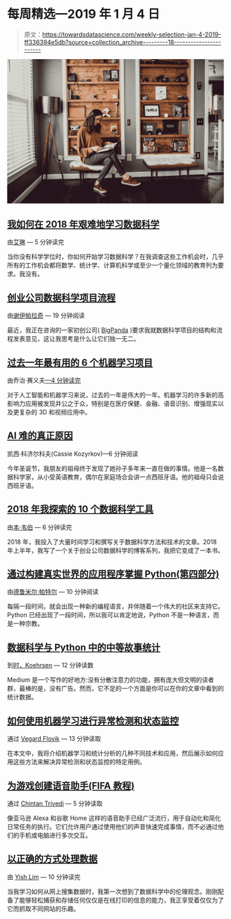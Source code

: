 # 每周精选—2019 年 1 月 4 日

> 原文：<https://towardsdatascience.com/weekly-selection-jan-4-2019-ff336394e5db?source=collection_archive---------18----------------------->

![](img/aaab757d396adc90ade0047d705cad04.png)

## [我如何在 2018 年艰难地学习数据科学](/how-i-learned-data-science-the-hard-way-in-2018-6ae4aa21cd6)

由[艾琳](https://medium.com/u/a3e61fe36ffc?source=post_page-----ff336394e5db--------------------------------) — 5 分钟读完

当你没有科学学位时，你如何开始学习数据科学？在我调查这些工作机会时，几乎所有的工作机会都将数学、统计学、计算机科学或至少一个量化领域的教育列为要求。我没有。

## [创业公司数据科学项目流程](/data-science-project-flow-for-startups-282a93d4508d)

由[谢伊帕拉奇](https://medium.com/u/ed0e9ae905e3?source=post_page-----ff336394e5db--------------------------------) — 19 分钟阅读

最近，我正在咨询的一家初创公司( [BigPanda](https://www.bigpanda.io/) )要求我就数据科学项目的结构和流程发表意见，这让我思考是什么让它们独一无二。

## [过去一年最有用的 6 个机器学习项目](/the-10-most-useful-machine-learning-projects-of-the-past-year-2018-5378bbd4919f)

由乔治·赛义夫[—4 分钟读完](https://medium.com/u/e2af5c8737ec?source=post_page-----ff336394e5db--------------------------------)

对于人工智能和机器学习来说，过去的一年是伟大的一年。机器学习的许多新的高影响力应用被发现并公之于众，特别是在医疗保健、金融、语音识别、增强现实以及更复杂的 3D 和视频应用中。

## [AI 难的真正原因](/the-real-reason-ai-is-difficult-10b64a230c5e)

凯西·科济尔科夫(Cassie Kozyrkov)—6 分钟阅读

今年圣诞节，我朋友的祖母终于发现了她孙子多年来一直在做的事情。他是一名数据科学家，从小受英语教育，偶尔在家庭场合会讲一点西班牙语。他的祖母只会说西班牙语。

## [2018 年我探索的 10 个数据科学工具](/10-data-science-tools-i-explored-in-2018-d8226f99f342)

由[本·韦伯](https://medium.com/u/a80e1f69e782?source=post_page-----ff336394e5db--------------------------------) — 6 分钟读完

2018 年，我投入了大量时间学习和撰写关于数据科学方法和技术的文章。2018 年上半年，我写了一个关于创业公司数据科学的博客系列，我把它变成了一本书。

## [通过构建真实世界的应用程序掌握 Python(第四部分)](/master-python-through-building-real-world-applications-part-4-7a72ae77e741)

由[德鲁米尔·帕特尔](https://medium.com/u/c6af1eb2c940?source=post_page-----ff336394e5db--------------------------------) — 10 分钟阅读

每隔一段时间，就会出现一种新的编程语言，并伴随着一个伟大的社区来支持它。Python 已经出现了一段时间，所以我可以肯定地说，Python 不是一种语言，而是一种宗教。

## [数据科学与 Python 中的中等故事统计](/analyzing-medium-story-stats-with-python-24c6491a8ff0)

到[时，Koehrsen](https://medium.com/u/e2f299e30cb9?source=post_page-----ff336394e5db--------------------------------) — 12 分钟读数

Medium 是一个写作的好地方:没有分散注意力的功能，拥有庞大但文明的读者群，最棒的是，没有广告。然而，它不足的一个方面是你可以在你的文章中看到的统计数据。

## [如何使用机器学习进行异常检测和状态监控](/how-to-use-machine-learning-for-anomaly-detection-and-condition-monitoring-6742f82900d7)

通过 [Vegard Flovik](https://medium.com/u/17ff8967433?source=post_page-----ff336394e5db--------------------------------) — 13 分钟读取

在本文中，我将介绍机器学习和统计分析的几种不同技术和应用，然后展示如何应用这些方法来解决异常检测和状态监控的特定用例。

## [为游戏创建语音助手(FIFA 教程)](/creating-voice-assistant-for-games-tutorial-for-fifa-71cfbe428bd1)

通过 [Chintan Trivedi](https://medium.com/u/cba121ffc3f5?source=post_page-----ff336394e5db--------------------------------) — 5 分钟读取

像亚马逊 Alexa 和谷歌 Home 这样的语音助手已经广泛流行，用于自动化和简化日常任务的执行。它们允许用户通过使用他们的声音快速完成事情，而不必通过他们的手机或电脑进行多次交互。

## [以正确的方式处理数据](/doing-data-the-right-way-dbf5ba658177)

由 [Yish Lim](https://medium.com/u/6ac286c49dad?source=post_page-----ff336394e5db--------------------------------) — 10 分钟读完

当我学习如何从网上搜集数据时，我第一次想到了数据科学中的伦理观念。刚刚配备了能够轻松捕获和存储任何仅仅是在线打印的信息的能力，我正享受着仅仅为了它而抓取不同网站的乐趣。